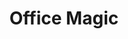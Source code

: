 ---
layout: workshop
title: Office Magic
image:
  src: /files/workshops/excel-magic.jpg
  license: 
de:
    slogan: Mit Excel / LibreOffice Daten analysieren und visualisieren 
    text_short: >
        Kampagnen, ob gegen Klimawandel oder Steuerflucht, gewinnen durch Datenanalysen neue Argumente für ihre Ziele. Bei 
        Office Magic lernst du praktische Formeln und ihre Anwendungen kennen, um deine Arbeitsabläufe zu vereinfachen, 
        Ergebnisse schnell zu visualisieren und kritisch zu hinterfragen.
    text_long: >
        Kampagnen, ob gegen Klimawandel oder Steuerflucht, gewinnen durch Datenanalysen neue Argumente für ihre Ziele. 
        Bei Office Magic lernst du praktische Formeln und ihre Anwendungen kennen, um deine Arbeitsabläufe zu vereinfachen, 
        Ergebnisse zu visualisieren und kritisch zu hinterfragen.<br /><br /> 
        Tabellen sind täglicher Begleiter der Projektplanung, Analyse & Recherche. Bei Office Magic lernst du nützliche 
        Funktionen praxisorientiert anzuwenden, bspw. Tabellen aus Webseiten zu importieren. Erhobene Umfragedaten lassen 
        sich über die Pivot-Funktion einfach analysieren und visualisieren. Das spart Zeit und hilft schlagkräftige 
        Argumente für deine Themen zu finden.
    tags:
        - Excel / LibreOffice
        - Pivot-Tabelle
        - Datenanalyse
    goal_disclaimer: "In diesem Workshop lernst du:"
    learning_goals:
        - wichtige Schritte und ein strukturiertes Vorgehen in der Datenanalyse kennen - mit einem Office Programm,
        - dich kritisch mit deinen Daten auseinanderzusetzen und die richtigen Fragen zur Kontrolle deiner Thesen zu stellen,
        - wie du dir mit Pivot-Tabellen und einfachen Formeln einen schnellen Überblick über größere Datensätze verschaffst, 
        - wie du mit Tabellenprogrammen einfache Visualisierungen für Blogs und Berichte erstellst,
        - wie du dir selbst helfen kannst, wenn dein Office-Programm einen Fehler ausspuckt.
    trainer:
       - Helene Hahn
       - Moritz Neujeffski
    curriculum:
        course:
            -
                name: Begrüßung und Kennenlernen
            -
                name: "Getting started: Daten in Tabellen analysieren"
                content:
                    - Einführung in die Datenanalyse
                    - Data Pipeline und was man beim Umgang mit Daten beachten sollte
                    - Übersicht über Datenformate und strukturierte Daten
            -
                name: "Hands on: Daten säubern & sich einen Überblick verschaffen"
                content:
                    - Datensätze einlesen und formatieren
                    - Formeln, die bei der Datensäuberung helfen
                    - Outlier mit bedingten Formatierungen finden
                    - verschiedene Datenquellen miteinander verknüpfen
            - 
                name: "Hands on: Analysen mit Pivot-Tabellen"
                content:
                    - "Basic Statistics: Von Korrelationen, Standardfehlern, und Konfidenzintervallen"
                    - "Pivot-Tabellen: Funktionen und Formeln"
                    - Teilergebnisse erstellen
                    - Ergebnisse richtig interpretieren und hinterfragen
            -
                name: "Hands on: Einfache Datenvisualisierungen"
                content:
                    -  was eine gute Datenvisualisierung ausmacht
                    -  Kuchen-, Balken- und Liniendiagramme richtig einsetzen
                    -  einfache Visualisierungen selbst erstellen
                    -  Vorstellung und Besprechung der Visualisierungen
            - 
                name: Hilfe zur Selbsthilfe
                content:
                    - Fehlermeldungen selbst beheben
                    - Übersicht über hilfreiche AddIns für Excel und LibreOffice
                    - hilfreiche Links
            -
                name: "Letzte Worte: Feedback, Ausklang und Kaffee"
    prequisites:
        - Keine Vorkenntnisse notwendig
        - Laptop (kann von uns auf Wunsch bereitgestellt werden)
        - "OpenOffice / LibreOffice / Excel / Google-Spreadsheets (genaue Angaben werden im Vorfeld kommuniziert)"
    ressources:
        - 'Daten säubern in Google Sheets, Datenschule, 2017'
        - '<a href="https://www.oreilly.de/buecher/120211/9783897219595-datenanalyse-von-kopf-bis-fu%C3%9F.html">Datenanalyse von Kopf bis Fuß</a>, O’Reilly, 2010'
        - '<a href="https://de.excel-translator.de/funktionen/">Der Formelübersetzer für Excel</a>, Mourad Louha, 2018'
        - '<a href="https://datavizcatalogue.com/">Katalog für Datenvisualisierungen</a>, Severino Ribecca, 2018'
        - '<a href="https://visualisingadvocacy.org/">Visualising data for advocacy</a>, Tactical Technology Collective, 2014'
    duration: 5 Stunden
    costs: 600 Euro
    suitable_for: 
        - Projektteams aus gemeinnützigen Organisationen
        - Einzelpersonen
en:
    slogan: Tips for working with Excel / LibreOffice 
    text_short: >
        Whether campaigning against climate-change or tax evasion, data analysis enriches organisations with new arguments 
        for their goals. In “Office Magic” we introduce handy formulas that simplify your work routines, help to question 
        your findings and visualize results quickly and critically.
    text_long: >
        Whether campaigning against climate-change or tax evasion, data analysis enriches organisations with new arguments 
        for their goals. In “Office Magic” we introduce handy formulas that simplify your work routines, help to question 
        your findings and visualize results quickly and critically.<br /><br />
        Tables are daily companions of project planning, analyses & research. In “Office Magic” you learn to use practical 
        functions, e.g. for importing lists from websites. Pivot functions help to analyse and visualize surveys and datasets. 
        That saves time but also helps you to formulate better arguments for your campaigns.
    tags:
        - Excel / LibreOffice
        - pivot-table
        - data analysis
    goal_disclaimer: "In this workshop you learn:"
    learning_goals:
        - important steps and a structured approach to data analyses - with an office-program
        - to critically reflect upon your data and to ask the right questions for verifying your theses
        - to gain a quick overview of your data through the use of pivot-tables and simple formulas 
        - to quickly create visualisations for blogs and reports
        - what to do when Excel/LibreOffice returns an error 
    trainer:
       - Helene Hahn
       - Moritz Neujeffski
    curriculum:
        course:
            -
                name: Welcome session & getting to know each other
            -
                name: "Getting started: analysing data in spreadsheets"
                content:
                    - the data pipeline and what to keep in mind when working with data
                    - a short overview of common data-formats and structured data
            -
                name: "Hands on: Cleaning data & getting an overview"
                content:
                    - importing and formatting datasets in a structured way 
                    - formulas that help to clean your data
                    - finding outliers with conditional formatting
                    - combining different spreadsheets
            - 
                name: "Hands on: Pivot-tables, functions and formulas for data analysis"
                content:
                    - "basic statistics: correlations, standard deviations and confidence intervals"
                    - "critical reflections on data and results"
                    - pivot-tables and filter-functions 
                    - interpreting your results correctly
            -
                name: "Hands on: Creating simple data-visualizations"
                content:
                    -  good and bad visualisations
                    -  using pie-charts and bar-charts correctly
                    -  creating simple data visualisations 
            - 
                name: Good to know
                content:
                    - how to fix error messages
                    - helpful AddIns for office-programs
                    - other useful resources
            -
                name: "Last words: Feedback and coffee"
    prequisites:
        - no prior knowledge required
        - laptop (we can provide laptops if needed)
        - "OpenOffice / LibreOffice / Excel / Google-Spreadsheets (details will be communicated in advance)"
    ressources:
        - 'Data analysis in Google Sheets, School of Data Germany, 2017'
        - '<a href="https://www.amazon.de/Head-First-Data-Analysis-statistics/dp/0596153937">Head First Data Analysis: A learner''s guide to big numbers, statistics, and good decisions</a>, O’Reilly, 2010'
        - '<a href="https://en.excel-translator.de/funktionen/">The Excel Formula-Translator</a>, Mourad Louha, 2018'
        - '<a href="https://datavizcatalogue.com/">Data vis catalogue, Severino Ribecca, 2018</a>, Severino Ribecca, 2018'
        - '<a href="https://visualisingadvocacy.org/">Visualising data for advocacy</a>, Tactical Technology Collective, 2014'
    duration: 5 hours
    costs: 600 Euro
    suitable_for: 
        - project teams from non-profit organisations
        - individuals
---